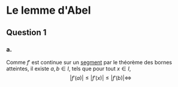 # Le lemme d'Abel
## Question 1
### a.
Comme $f'$ est continue sur un <u>segment</u> par le théorème des bornes atteintes, il existe $a, b \in I$, tels que pour tout $x \in I$, 
$$|f'(a)|\leq |f'(x)| \leq |f'(b)| \Leftrightarrow$$

